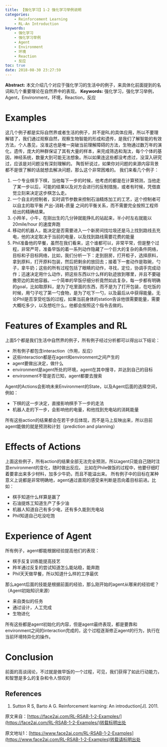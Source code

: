 ```yaml
---
title: 【强化学习】1-2 强化学习举例说明
categories:
    - Reinforcement Learning
    - RL-An Introduction
keywords:
    - 强化学习
    - 强化学习举例
    - Agent
    - Environment
    - 环境
    - Reaction
    - 反应
toc: true
date: 2018-08-30 23:27:59
---
```


**Abstract:** 本文介绍几个对应于强化学习的生活中的例子，来具体化前面提到的名词和几个重要理论在自然界中的表现。
**Keywords:** 强化学习，强化学习举例，Agent，Environment，环境，Reaction，反应

<!--more-->
# Examples
这几个例子都是实际自然界或者生活的例子，并不是RL的具体应用，所以不要理解错了，我们通过观察自然，观察生物智能的形成和遗传，是我们了解智能的有效方法，个人愚见，没准这也是唯一突破当前理解障碍的方法，生物通过数万年的演化，遗传，庞大的种群保证了其有大量的样本，来完成筛选和淘汰，每个个体的基因，神经系统，数量大到可能无法想象。所以如果连这些都没考虑过，没深入研究过，应该是对问题没有深刻理解的。
陶哲轩说过，如果你对问题的来源内容背景都不是很了解的话就想去解决问题，那么这个非常困难的。
我们来看几个例子：
1. 一个专业棋手下棋，当他每下一步的时候，他考虑的都是在计算预测，当他走了某一步以后，可能的结果以及对方会进行的反制措施，或者有时候，凭借直觉立刻来决定这步棋怎么走。
2. 一个自主的控制者，实时调节参数来控制石油精炼加工的工艺，这个控制者可以自主的取平衡 产出-消耗-质量 之间的平衡关系，而不需要完全按照工程师给出的精确结果。
3. 小羚羊，小牛，在刚出生的几分钟就能挣扎的站起来，半小时左右就能以20mile/hour 的速度奔跑
4. 移动的机器人，能决定是否需要进入一个新房间找垃圾还是马上找到路线去充电，他的决定取决于当前的电量，以及找到路线需要花费的能量
5. Phil准备他的早餐，虽然在我们看来，这个谁都可以，非常平常，但是整个过程，非常严苛，准备早饭的着一系列动作隐藏了一个巨大的复杂的条件网络，目标和子目标网络，比如，我们分析一下：走到厨房，打开柜子，选择原料，拿到原料，打开原料包装，然后把剩余的放回去；接着下一套动作是取碗，勺子，拿牛奶；这些的所有过程包括了眼睛的动作，寻找，定位，协调手完成动作；迅速决定用什么动作，把这些东西以什么样的轨迹放到哪里，并且不要碰撒旁边的其他容器。一个简单的早饭仔细分析竟然如此复杂，每一步都有明确的goal，比如取原料，是为了吃里面的东西，而不是为了打开包装，在吃饭的时候，用勺子吃了第一勺食物，是为了吃下一勺，以及最后从中获得能量。无论Phil是否享受吃饭的过程，如果当前身体的station告诉他很需要能量，需要大概吃多少，以及想吃什么，他都会按照这个指令去做的。



# Features of Examples and RL

上面5个都是我们生活中自然界的例子，所有例子经过分析都可以得出以下结论：
- 所有例子都包含interaction（作用，反应）
- 这些interaction都是在agent和environment之间产生的
- agent要做出决定，做什么
- environment是agent所处的环境，agent在其中搜寻，并达到自己的目标
- environment不管是否已知，agent都要去搜索

Agent的Actions会影响未来Environment的State，以及Agent后面的选择空间，例如：
- 下棋的这一步决定，直接影响棋手下一步的走法
- 机器人走的下一步，会影响他的电量，和他找到充电站的消耗能量

所有这些action的结果都会在若干步后体现，而不是马上反映出来，所以目前agent能做的就是预测和计划（prediction and planning）


# Effects of Actions
上面这些例子，所有action的结果全部无法完全预测，所以agent只能自己随时注意environment的变化，随时做出反应。
比如在Phile做饭的过程中，他要仔细盯着要拿出来多少材料，加多少牛奶，而且不能溢出来。
所有例子中的目标在某种意义上说都是非常明确地，agent通过直观的感受来判断是否向着目标前进。比如：
- 棋手知道什么样算是赢了
- 石油提炼工知道生产了多少油
- 机器人知道自己有多少电，还有多久能到充电站
- Phil知道自己吃没吃饱


# Experience of Agent
所有例子，agent都能根据经验提高他们的表现：
- 棋手反复训练能提高技艺
- 羚羊通过反复的尝试知道怎么能站稳，能奔跑
- Phil天天做早餐，所以知道什么样的工序最优

那么agent后面的技能是根据前面的经验，那么刚开始的agent从哪来的经验呢？（Agent初始知识来源）
- 来自类似的任务
- 通过设计，人工完成
- 生物进化

所有这些都是agent初始化的内容，但是agent最终表现，都是要靠和environment之间的interaction完成的，这个过程逐渐修正agent的行为，执行在当前环境特异化的操作。

# Conclusion
前面的高谈阔论，不过就是做早饭的一个过程，可见，我们获得了如此行动能力，和智慧是多么的复杂和令人惊叹的


## References
1. Sutton R S, Barto A G. Reinforcement learning: An introduction[J]. 2011.

原文来自：[https://face2ai.com/RL-RSAB-1-2-Examples/](https://face2ai.com/RL-RSAB-1-2-Examples/)转载标明出处





原文地址1：[https://www.face2ai.com/RL-RSAB-1-2-Examples](https://www.face2ai.com/RL-RSAB-1-2-Examples)转载请标明出处
